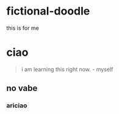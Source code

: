 # fictional-doodle
this is for me

<link rel="stylesheet" href="https://cdn.jsdelivr.net/npm/purecss@3.0.0/build/base-min.css">


# ciao
> i am learning this right now. - myself
## no vabe 

### ariciao
